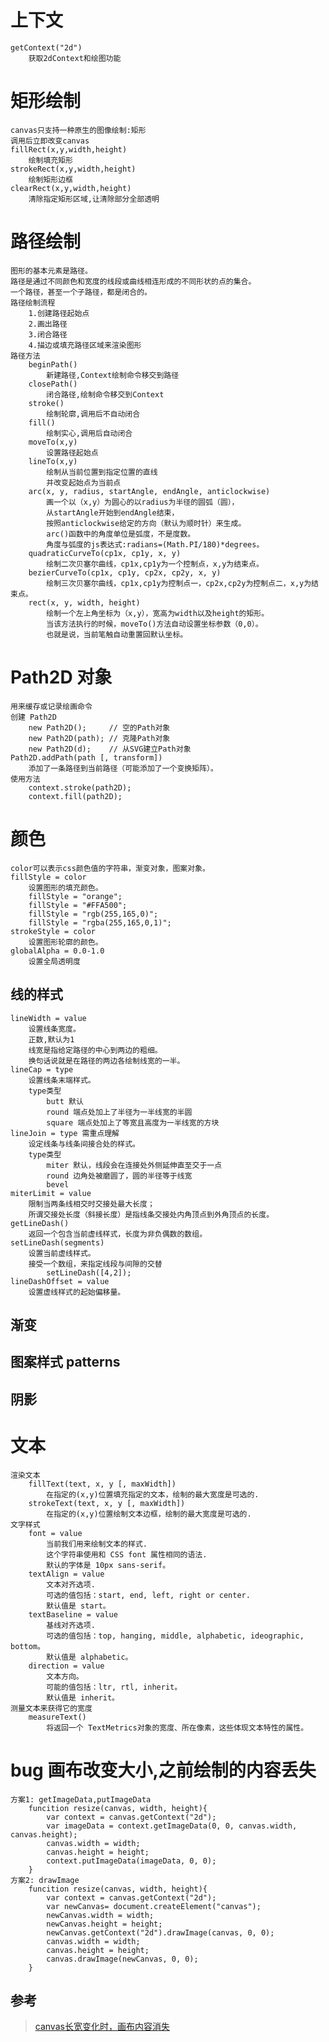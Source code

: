# 上下文
    getContext("2d")
        获取2dContext和绘图功能
            
# 矩形绘制 
    canvas只支持一种原生的图像绘制:矩形  
    调用后立即改变canvas
    fillRect(x,y,width,height) 
        绘制填充矩形
    strokeRect(x,y,width,height) 
        绘制矩形边框
    clearRect(x,y,width,height) 
        清除指定矩形区域,让清除部分全部透明
        
# 路径绘制  
    图形的基本元素是路径。
    路径是通过不同颜色和宽度的线段或曲线相连形成的不同形状的点的集合。
    一个路径，甚至一个子路径，都是闭合的。  
    路径绘制流程
        1.创建路径起始点
        2.画出路径
        3.闭合路径
        4.描边或填充路径区域来渲染图形
    路径方法
        beginPath()
            新建路径,Context绘制命令移交到路径
        closePath()
            闭合路径,绘制命令移交到Context
        stroke()
            绘制轮廓,调用后不自动闭合
        fill()
            绘制实心,调用后自动闭合
        moveTo(x,y)
            设置路径起始点
        lineTo(x,y)      
            绘制从当前位置到指定位置的直线
            并改变起始点为当前点
        arc(x, y, radius, startAngle, endAngle, anticlockwise)
            画一个以（x,y）为圆心的以radius为半径的圆弧（圆），
            从startAngle开始到endAngle结束，
            按照anticlockwise给定的方向（默认为顺时针）来生成。
            arc()函数中的角度单位是弧度，不是度数。
            角度与弧度的js表达式:radians=(Math.PI/180)*degrees。        
        quadraticCurveTo(cp1x, cp1y, x, y)  
            绘制二次贝塞尔曲线，cp1x,cp1y为一个控制点，x,y为结束点。  
        bezierCurveTo(cp1x, cp1y, cp2x, cp2y, x, y)  
            绘制三次贝塞尔曲线，cp1x,cp1y为控制点一，cp2x,cp2y为控制点二，x,y为结束点。  
        rect(x, y, width, height)
            绘制一个左上角坐标为（x,y），宽高为width以及height的矩形。
            当该方法执行的时候，moveTo()方法自动设置坐标参数（0,0）。
            也就是说，当前笔触自动重置回默认坐标。                                            
# Path2D 对象            
    用来缓存或记录绘画命令 
    创建 Path2D
        new Path2D();     // 空的Path对象
        new Path2D(path); // 克隆Path对象
        new Path2D(d);    // 从SVG建立Path对象
    Path2D.addPath(path [, transform])​
        添加了一条路径到当前路径（可能添加了一个变换矩阵）。
    使用方法
        context.stroke(path2D);
        context.fill(path2D);
# 颜色
    color可以表示css颜色值的字符串，渐变对象，图案对象。   
    fillStyle = color
        设置图形的填充颜色。
        fillStyle = "orange";
        fillStyle = "#FFA500";
        fillStyle = "rgb(255,165,0)";
        fillStyle = "rgba(255,165,0,1)";
    strokeStyle = color
        设置图形轮廓的颜色。       
    globalAlpha = 0.0-1.0
        设置全局透明度     
## 线的样式
    lineWidth = value
        设置线条宽度。
        正数,默认为1
        线宽是指给定路径的中心到两边的粗细。
        换句话说就是在路径的两边各绘制线宽的一半。
    lineCap = type
        设置线条末端样式。
        type类型
            butt 默认
            round 端点处加上了半径为一半线宽的半圆
            square 端点处加上了等宽且高度为一半线宽的方块
    lineJoin = type 需重点理解
        设定线条与线条间接合处的样式。
        type类型
            miter 默认，线段会在连接处外侧延伸直至交于一点
            round 边角处被磨圆了，圆的半径等于线宽
            bevel
    miterLimit = value
        限制当两条线相交时交接处最大长度；  
        所谓交接处长度（斜接长度）是指线条交接处内角顶点到外角顶点的长度。
    getLineDash()
        返回一个包含当前虚线样式，长度为非负偶数的数组。
    setLineDash(segments)
        设置当前虚线样式。
        接受一个数组，来指定线段与间隙的交替
            setLineDash([4,2]);
    lineDashOffset = value
        设置虚线样式的起始偏移量。
## 渐变
## 图案样式 patterns     
## 阴影  
# 文本
    渲染文本
        fillText(text, x, y [, maxWidth])
            在指定的(x,y)位置填充指定的文本，绘制的最大宽度是可选的.
        strokeText(text, x, y [, maxWidth])
            在指定的(x,y)位置绘制文本边框，绘制的最大宽度是可选的.
    文字样式
        font = value
            当前我们用来绘制文本的样式. 
            这个字符串使用和 CSS font 属性相同的语法. 
            默认的字体是 10px sans-serif。
        textAlign = value
            文本对齐选项. 
            可选的值包括：start, end, left, right or center. 
            默认值是 start。
        textBaseline = value
            基线对齐选项. 
            可选的值包括：top, hanging, middle, alphabetic, ideographic, bottom。
            默认值是 alphabetic。
        direction = value
            文本方向。
            可能的值包括：ltr, rtl, inherit。
            默认值是 inherit。
    测量文本来获得它的宽度
        measureText()
            将返回一个 TextMetrics对象的宽度、所在像素，这些体现文本特性的属性。       
# bug 画布改变大小,之前绘制的内容丢失
    方案1: getImageData,putImageData
        funcition resize(canvas, width, height){
            var context = canvas.getContext("2d");
            var imageData = context.getImageData(0, 0, canvas.width, canvas.height);
            canvas.width = width;
            canvas.height = height;
            context.putImageData(imageData, 0, 0);
        } 
    方案2: drawImage
        funcition resize(canvas, width, height){
            var context = canvas.getContext("2d");
            var newCanvas= document.createElement("canvas");
            newCanvas.width = width;
            newCanvas.height = height;
            newCanvas.getContext("2d").drawImage(canvas, 0, 0);
            canvas.width = width;
            canvas.height = height;
            canvas.drawImage(newCanvas, 0, 0);
        }     
## 参考
> [canvas长宽变化时，画布内容消失](https://blog.csdn.net/vuturn/article/details/47807899)  
               
    
    
    
    
    
    
    
    
    